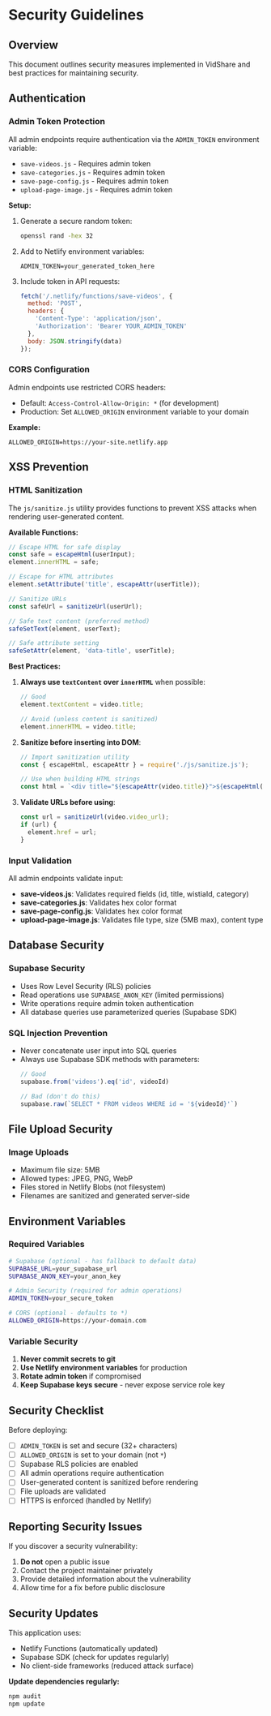 # Security Guidelines

## Overview

This document outlines security measures implemented in VidShare and best practices for maintaining security.

## Authentication

### Admin Token Protection

All admin endpoints require authentication via the `ADMIN_TOKEN` environment variable:

- `save-videos.js` - Requires admin token
- `save-categories.js` - Requires admin token  
- `save-page-config.js` - Requires admin token
- `upload-page-image.js` - Requires admin token

**Setup:**

1. Generate a secure random token:
   ```bash
   openssl rand -hex 32
   ```

2. Add to Netlify environment variables:
   ```
   ADMIN_TOKEN=your_generated_token_here
   ```

3. Include token in API requests:
   ```javascript
   fetch('/.netlify/functions/save-videos', {
     method: 'POST',
     headers: {
       'Content-Type': 'application/json',
       'Authorization': 'Bearer YOUR_ADMIN_TOKEN'
     },
     body: JSON.stringify(data)
   });
   ```

### CORS Configuration

Admin endpoints use restricted CORS headers:
- Default: `Access-Control-Allow-Origin: *` (for development)
- Production: Set `ALLOWED_ORIGIN` environment variable to your domain

**Example:**
```
ALLOWED_ORIGIN=https://your-site.netlify.app
```

## XSS Prevention

### HTML Sanitization

The `js/sanitize.js` utility provides functions to prevent XSS attacks when rendering user-generated content.

**Available Functions:**

```javascript
// Escape HTML for safe display
const safe = escapeHtml(userInput);
element.innerHTML = safe;

// Escape for HTML attributes
element.setAttribute('title', escapeAttr(userTitle));

// Sanitize URLs
const safeUrl = sanitizeUrl(userUrl);

// Safe text content (preferred method)
safeSetText(element, userText);

// Safe attribute setting
safeSetAttr(element, 'data-title', userTitle);
```

**Best Practices:**

1. **Always use `textContent` over `innerHTML`** when possible:
   ```javascript
   // Good
   element.textContent = video.title;
   
   // Avoid (unless content is sanitized)
   element.innerHTML = video.title;
   ```

2. **Sanitize before inserting into DOM**:
   ```javascript
   // Import sanitization utility
   const { escapeHtml, escapeAttr } = require('./js/sanitize.js');
   
   // Use when building HTML strings
   const html = `<div title="${escapeAttr(video.title)}">${escapeHtml(video.description)}</div>`;
   ```

3. **Validate URLs before using**:
   ```javascript
   const url = sanitizeUrl(video.video_url);
   if (url) {
     element.href = url;
   }
   ```

### Input Validation

All admin endpoints validate input:

- **save-videos.js**: Validates required fields (id, title, wistiaId, category)
- **save-categories.js**: Validates hex color format
- **save-page-config.js**: Validates hex color format
- **upload-page-image.js**: Validates file type, size (5MB max), content type

## Database Security

### Supabase Security

- Uses Row Level Security (RLS) policies
- Read operations use `SUPABASE_ANON_KEY` (limited permissions)
- Write operations require admin token authentication
- All database queries use parameterized queries (Supabase SDK)

### SQL Injection Prevention

- Never concatenate user input into SQL queries
- Always use Supabase SDK methods with parameters:
  ```javascript
  // Good
  supabase.from('videos').eq('id', videoId)
  
  // Bad (don't do this)
  supabase.raw(`SELECT * FROM videos WHERE id = '${videoId}'`)
  ```

## File Upload Security

### Image Uploads

- Maximum file size: 5MB
- Allowed types: JPEG, PNG, WebP
- Files stored in Netlify Blobs (not filesystem)
- Filenames are sanitized and generated server-side

## Environment Variables

### Required Variables

```bash
# Supabase (optional - has fallback to default data)
SUPABASE_URL=your_supabase_url
SUPABASE_ANON_KEY=your_anon_key

# Admin Security (required for admin operations)
ADMIN_TOKEN=your_secure_token

# CORS (optional - defaults to *)
ALLOWED_ORIGIN=https://your-domain.com
```

### Variable Security

1. **Never commit secrets to git**
2. **Use Netlify environment variables** for production
3. **Rotate admin token** if compromised
4. **Keep Supabase keys secure** - never expose service role key

## Security Checklist

Before deploying:

- [ ] `ADMIN_TOKEN` is set and secure (32+ characters)
- [ ] `ALLOWED_ORIGIN` is set to your domain (not `*`)
- [ ] Supabase RLS policies are enabled
- [ ] All admin operations require authentication
- [ ] User-generated content is sanitized before rendering
- [ ] File uploads are validated
- [ ] HTTPS is enforced (handled by Netlify)

## Reporting Security Issues

If you discover a security vulnerability:

1. **Do not** open a public issue
2. Contact the project maintainer privately
3. Provide detailed information about the vulnerability
4. Allow time for a fix before public disclosure

## Security Updates

This application uses:
- Netlify Functions (automatically updated)
- Supabase SDK (check for updates regularly)
- No client-side frameworks (reduced attack surface)

**Update dependencies regularly:**
```bash
npm audit
npm update
```
